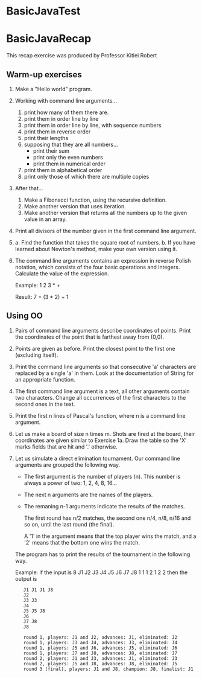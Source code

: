 # BasicJavaTest

# BasicJavaRecap

This recap exercise was produced by Professor Kitlei Robert


Warm-up exercises
-----------------

1. Make a "Hello world" program.

2. Working with command line arguments...
    1. print how many of them there are.
    2. print them in order line by line
    3. print them in order line by line, with sequence numbers
    4. print them in reverse order
    5. print their lengths
    6. supposing that they are all numbers...
        * print their sum
        * print only the even numbers
        * print them in numerical order
    7. print them in alphabetical order
    8. print only those of which there are multiple copies

3. After that...
   1. Make a Fibonacci function, using the recursive definition.
   2. Make another version that uses iteration.
   3. Make another version that returns all the numbers up to the given value in an array.

4. Print all divisors of the number given in the first command line argument.

5. a. Find the function that takes the square root of numbers.
   b. If you have learned about Newton's method, make your own version using it.

6. The command line arguments contains an expression in reverse Polish notation,
   which consists of the four basic operations and integers.
   Calculate the value of the expression.

   Example:         1 2 3 * +

   Result:          7           = (3 * 2) + 1
   

Using OO
-----------------

1. Pairs of command line arguments describe coordinates of points. Print the coordinates of the point that is farthest away from (0,0).

2.  Points are given as before.
    Print the closest point to the first one (excluding itself).

3. Print the command line arguments
    so that consecutive 'a' characters are replaced by a single 'a' in them.
    Look at the documentation of String for an appropriate function.

4. The first command line argument is a text, all other arguments contain two characters.
    Change all occurrences of the first characters to the second ones in the text.

5. Print the first n lines of Pascal's function,
    where n is a command line argument.

6. Let us make a board of size n times m.
    Shots are fired at the board, their coordinates are given similar to Exercise 1a.
    Draw the table so the 'X' marks fields that are hit and '.' otherwise.
6. Let us simulate a direct elimination tournament.
    Our command line arguments are grouped the following way.

    - The first argument is the number of players (n).
      This number is always a power of two: 1, 2, 4, 8, 16...
    - The next n arguments are the names of the players.
    - The remaning n-1 arguments indicate the results of the matches.

      The first round has n/2 matches, the second one n/4, n/8, n/16 and so on,
      until the last round (the final).

      A '1' in the argument means that the top player wins the match,
      and a '2' means that the bottom one wins the match.

    The program has to print the results of the tournament in the following way.

    Example: if the input is        8 J1 J2 J3 J4 J5 J6 J7 J8 1 1 1 2 1 2 2
     then the output is

          J1 J1 J1 J8
          J2
          J3 J3
          J4
          J5 J5 J8
          J6
          J7 J8
          J8

          round 1, players: J1 and J2, advances: J1, eliminated: J2
          round 1, players: J3 and J4, advances: J3, eliminated: J4
          round 1, players: J5 and J6, advances: J5, eliminated: J6
          round 1, players: J7 and J8, advances: J8, eliminated: J7
          round 2, players: J1 and J3, advances: J1, eliminated: J3
          round 2, players: J5 and J8, advances: J8, eliminated: J5
          round 3 (final), players: J1 and J8, champion: J8, finalist: J1
